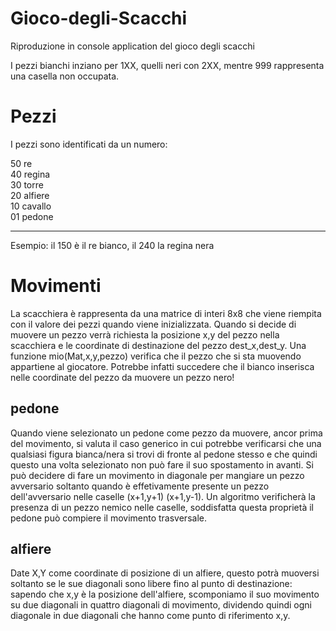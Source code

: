 # Gioco-degli-Scacchi
Riproduzione in console application del gioco degli scacchi<br/>

I pezzi bianchi inziano per 1XX, quelli neri con 2XX, mentre 999 rappresenta una casella non occupata.<br/>
# Pezzi
I pezzi sono identificati da un numero:<br/>

50 re<br/>
40 regina<br/>
30 torre<br/>
20 alfiere<br/>
10 cavallo<br/>
01 pedone<br/> 

--------------------
Esempio: il 150 è il re bianco, il 240 la regina nera
# Movimenti
La scacchiera è rappresenta da una matrice di interi 8x8 che viene riempita con il valore dei pezzi quando viene inizializzata. Quando si decide di muovere un pezzo verrà richiesta la posizione x,y del pezzo nella scacchiera e le coordinate di destinazione del pezzo dest_x,dest_y. Una funzione mio(Mat,x,y,pezzo) verifica che il pezzo che si sta muovendo appartiene al giocatore. Potrebbe infatti succedere che il bianco inserisca nelle coordinate del pezzo da muovere un pezzo nero!
## pedone
Quando viene selezionato un pedone come pezzo da muovere, ancor prima del movimento, si valuta il caso generico in cui potrebbe verificarsi che una qualsiasi figura bianca/nera si trovi di fronte al pedone stesso e che quindi questo una volta selezionato non può fare il suo spostamento in avanti. Si può decidere di fare un movimento in diagonale per mangiare un pezzo avversario soltanto quando è effetivamente presente un pezzo dell'avversario nelle caselle (x+1,y+1) (x+1,y-1). Un algoritmo verificherà la presenza di un pezzo nemico nelle caselle, soddisfatta questa proprietà il pedone può compiere il movimento trasversale.
## alfiere
Date X,Y come coordinate di posizione di un alfiere, questo potrà muoversi soltanto se le sue diagonali sono libere fino al punto di destinazione:<br/>
sapendo che x,y è la posizione dell'alfiere, scomponiamo il suo movimento su due diagonali in quattro diagonali di movimento, dividendo quindi ogni diagonale in due diagonali che hanno come punto di riferimento x,y. 
